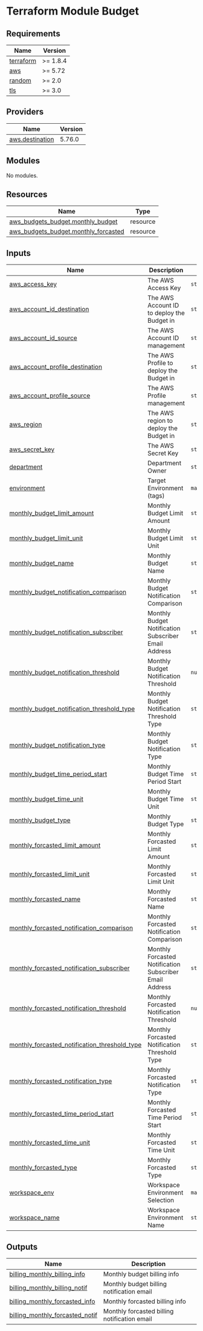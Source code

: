 # Terraform Module Budget

<!-- BEGIN_TF_DOCS -->
## Requirements

| Name | Version |
|------|---------|
| <a name="requirement_terraform"></a> [terraform](#requirement\_terraform) | >= 1.8.4 |
| <a name="requirement_aws"></a> [aws](#requirement\_aws) | >= 5.72 |
| <a name="requirement_random"></a> [random](#requirement\_random) | >= 2.0 |
| <a name="requirement_tls"></a> [tls](#requirement\_tls) | >= 3.0 |

## Providers

| Name | Version |
|------|---------|
| <a name="provider_aws.destination"></a> [aws.destination](#provider\_aws.destination) | 5.76.0 |

## Modules

No modules.

## Resources

| Name | Type |
|------|------|
| [aws_budgets_budget.monthly_budget](https://registry.terraform.io/providers/hashicorp/aws/latest/docs/resources/budgets_budget) | resource |
| [aws_budgets_budget.monthly_forcasted](https://registry.terraform.io/providers/hashicorp/aws/latest/docs/resources/budgets_budget) | resource |

## Inputs

| Name | Description | Type | Default | Required |
|------|-------------|------|---------|:--------:|
| <a name="input_aws_access_key"></a> [aws\_access\_key](#input\_aws\_access\_key) | The AWS Access Key | `string` | n/a | yes |
| <a name="input_aws_account_id_destination"></a> [aws\_account\_id\_destination](#input\_aws\_account\_id\_destination) | The AWS Account ID to deploy the Budget in | `string` | n/a | yes |
| <a name="input_aws_account_id_source"></a> [aws\_account\_id\_source](#input\_aws\_account\_id\_source) | The AWS Account ID management | `string` | n/a | yes |
| <a name="input_aws_account_profile_destination"></a> [aws\_account\_profile\_destination](#input\_aws\_account\_profile\_destination) | The AWS Profile to deploy the Budget in | `string` | n/a | yes |
| <a name="input_aws_account_profile_source"></a> [aws\_account\_profile\_source](#input\_aws\_account\_profile\_source) | The AWS Profile management | `string` | n/a | yes |
| <a name="input_aws_region"></a> [aws\_region](#input\_aws\_region) | The AWS region to deploy the Budget in | `string` | n/a | yes |
| <a name="input_aws_secret_key"></a> [aws\_secret\_key](#input\_aws\_secret\_key) | The AWS Secret Key | `string` | n/a | yes |
| <a name="input_department"></a> [department](#input\_department) | Department Owner | `string` | n/a | yes |
| <a name="input_environment"></a> [environment](#input\_environment) | Target Environment (tags) | `map(string)` | n/a | yes |
| <a name="input_monthly_budget_limit_amount"></a> [monthly\_budget\_limit\_amount](#input\_monthly\_budget\_limit\_amount) | Monthly Budget Limit Amount | `string` | `"150"` | no |
| <a name="input_monthly_budget_limit_unit"></a> [monthly\_budget\_limit\_unit](#input\_monthly\_budget\_limit\_unit) | Monthly Budget Limit Unit | `string` | `"USD"` | no |
| <a name="input_monthly_budget_name"></a> [monthly\_budget\_name](#input\_monthly\_budget\_name) | Monthly Budget Name | `string` | `"monthly_budget_150"` | no |
| <a name="input_monthly_budget_notification_comparison"></a> [monthly\_budget\_notification\_comparison](#input\_monthly\_budget\_notification\_comparison) | Monthly Budget Notification Comparison | `string` | `"GREATER_THAN"` | no |
| <a name="input_monthly_budget_notification_subscriber"></a> [monthly\_budget\_notification\_subscriber](#input\_monthly\_budget\_notification\_subscriber) | Monthly Budget Notification Subscriber Email Address | `string` | `"support@devopscorner.id"` | no |
| <a name="input_monthly_budget_notification_threshold"></a> [monthly\_budget\_notification\_threshold](#input\_monthly\_budget\_notification\_threshold) | Monthly Budget Notification Threshold | `number` | `80` | no |
| <a name="input_monthly_budget_notification_threshold_type"></a> [monthly\_budget\_notification\_threshold\_type](#input\_monthly\_budget\_notification\_threshold\_type) | Monthly Budget Notification Threshold Type | `string` | `"PERCENTAGE"` | no |
| <a name="input_monthly_budget_notification_type"></a> [monthly\_budget\_notification\_type](#input\_monthly\_budget\_notification\_type) | Monthly Budget Notification Type | `string` | `"ACTUAL"` | no |
| <a name="input_monthly_budget_time_period_start"></a> [monthly\_budget\_time\_period\_start](#input\_monthly\_budget\_time\_period\_start) | Monthly Budget Time Period Start | `string` | `"2023-01-01_00:00"` | no |
| <a name="input_monthly_budget_time_unit"></a> [monthly\_budget\_time\_unit](#input\_monthly\_budget\_time\_unit) | Monthly Budget Time Unit | `string` | `"MONTHLY"` | no |
| <a name="input_monthly_budget_type"></a> [monthly\_budget\_type](#input\_monthly\_budget\_type) | Monthly Budget Type | `string` | `"COST"` | no |
| <a name="input_monthly_forcasted_limit_amount"></a> [monthly\_forcasted\_limit\_amount](#input\_monthly\_forcasted\_limit\_amount) | Monthly Forcasted Limit Amount | `string` | `"100"` | no |
| <a name="input_monthly_forcasted_limit_unit"></a> [monthly\_forcasted\_limit\_unit](#input\_monthly\_forcasted\_limit\_unit) | Monthly Forcasted Limit Unit | `string` | `"USD"` | no |
| <a name="input_monthly_forcasted_name"></a> [monthly\_forcasted\_name](#input\_monthly\_forcasted\_name) | Monthly Forcasted Name | `string` | `"monthly_forcasted_100"` | no |
| <a name="input_monthly_forcasted_notification_comparison"></a> [monthly\_forcasted\_notification\_comparison](#input\_monthly\_forcasted\_notification\_comparison) | Monthly Forcasted Notification Comparison | `string` | `"GREATER_THAN"` | no |
| <a name="input_monthly_forcasted_notification_subscriber"></a> [monthly\_forcasted\_notification\_subscriber](#input\_monthly\_forcasted\_notification\_subscriber) | Monthly Forcasted Notification Subscriber Email Address | `string` | `"support@devopscorner.id"` | no |
| <a name="input_monthly_forcasted_notification_threshold"></a> [monthly\_forcasted\_notification\_threshold](#input\_monthly\_forcasted\_notification\_threshold) | Monthly Forcasted Notification Threshold | `number` | `80` | no |
| <a name="input_monthly_forcasted_notification_threshold_type"></a> [monthly\_forcasted\_notification\_threshold\_type](#input\_monthly\_forcasted\_notification\_threshold\_type) | Monthly Forcasted Notification Threshold Type | `string` | `"PERCENTAGE"` | no |
| <a name="input_monthly_forcasted_notification_type"></a> [monthly\_forcasted\_notification\_type](#input\_monthly\_forcasted\_notification\_type) | Monthly Forcasted Notification Type | `string` | `"FORECASTED"` | no |
| <a name="input_monthly_forcasted_time_period_start"></a> [monthly\_forcasted\_time\_period\_start](#input\_monthly\_forcasted\_time\_period\_start) | Monthly Forcasted Time Period Start | `string` | `"2023-01-01_00:00"` | no |
| <a name="input_monthly_forcasted_time_unit"></a> [monthly\_forcasted\_time\_unit](#input\_monthly\_forcasted\_time\_unit) | Monthly Forcasted Time Unit | `string` | `"MONTHLY"` | no |
| <a name="input_monthly_forcasted_type"></a> [monthly\_forcasted\_type](#input\_monthly\_forcasted\_type) | Monthly Forcasted Type | `string` | `"COST"` | no |
| <a name="input_workspace_env"></a> [workspace\_env](#input\_workspace\_env) | Workspace Environment Selection | `map(string)` | n/a | yes |
| <a name="input_workspace_name"></a> [workspace\_name](#input\_workspace\_name) | Workspace Environment Name | `string` | n/a | yes |

## Outputs

| Name | Description |
|------|-------------|
| <a name="output_billing_monthly_billing_info"></a> [billing\_monthly\_billing\_info](#output\_billing\_monthly\_billing\_info) | Monthly budget billing info |
| <a name="output_billing_monthly_billing_notif"></a> [billing\_monthly\_billing\_notif](#output\_billing\_monthly\_billing\_notif) | Monthly budget billing notification email |
| <a name="output_billing_monthly_forcasted_info"></a> [billing\_monthly\_forcasted\_info](#output\_billing\_monthly\_forcasted\_info) | Monthly forcasted billing info |
| <a name="output_billing_monthly_forcasted_notif"></a> [billing\_monthly\_forcasted\_notif](#output\_billing\_monthly\_forcasted\_notif) | Monthly forcasted billing notification email |
<!-- END_TF_DOCS -->